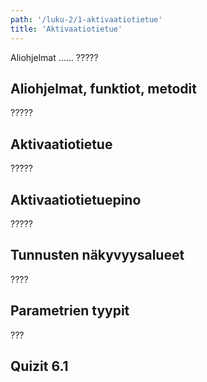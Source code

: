 ```yaml
---
path: '/luku-2/1-aktivaatiotietue'
title: 'Aktivaatiotietue'
---
```


<div>
<lead>Aliohjelmat ...... ????? </lead>
</div>

## Aliohjelmat, funktiot, metodit
?????

## Aktivaatiotietue
?????

## Aktivaatiotietuepino
?????

## Tunnusten näkyvyysalueet
????

## Parametrien tyypit
???

## Quizit 6.1
<!-- quiz 6.1.??: ???? -->

<div><quiznator id="5caf0493fd9fd71425c6d6c6"></quiznator></div>
